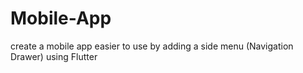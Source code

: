 # Mobile-App<br>
create a mobile app easier to use by adding a side menu (Navigation
Drawer) using Flutter

